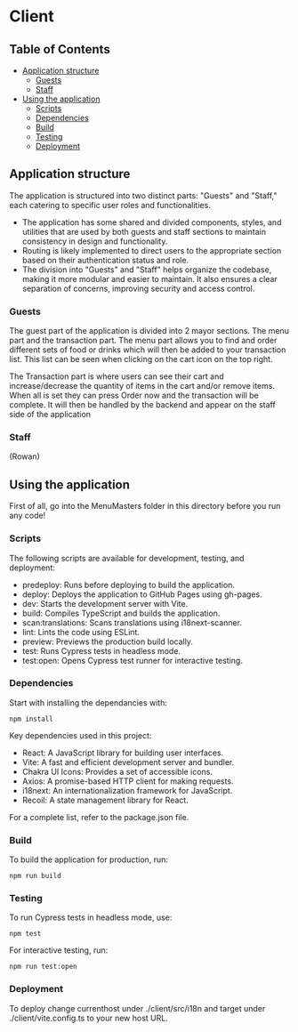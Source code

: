 # Client

## Table of Contents

- [Application structure](#application-structure)
  - [Guests](#guests)
  - [Staff](#staff)
- [Using the application](#using-the-application)
  - [Scripts](#scripts)
  - [Dependencies](#dependencies)
  - [Build](#build)
  - [Testing](#testing)
  - [Deployment](#deployment)

## Application structure

The application is structured into two distinct parts: "Guests" and "Staff," each catering to specific user roles and functionalities.

- The application has some shared and divided components, styles, and utilities that are used by both guests and staff sections to maintain consistency in design and functionality.
- Routing is likely implemented to direct users to the appropriate section based on their authentication status and role.
- The division into "Guests" and "Staff" helps organize the codebase, making it more modular and easier to maintain. It also ensures a clear separation of concerns, improving security and access control.

### Guests

The guest part of the application is divided into 2 mayor sections. The menu part and the transaction part. The menu part allows you to find and order different sets of food or drinks which will then be added to your transaction list. This list can be seen when clicking on the cart icon on the top right.

The Transaction part is where users can see their cart and increase/decrease the quantity of items in the cart and/or remove items. When all is set they can press Order now and the transaction will be complete. It will then be handled by the backend and appear on the staff side of the application

### Staff

(Rowan)

## Using the application

First of all, go into the MenuMasters folder in this directory before you run any code!

### Scripts

The following scripts are available for development, testing, and deployment:

- predeploy: Runs before deploying to build the application.
- deploy: Deploys the application to GitHub Pages using gh-pages.
- dev: Starts the development server with Vite.
- build: Compiles TypeScript and builds the application.
- scan:translations: Scans translations using i18next-scanner.
- lint: Lints the code using ESLint.
- preview: Previews the production build locally.
- test: Runs Cypress tests in headless mode.
- test:open: Opens Cypress test runner for interactive testing.

### Dependencies

Start with installing the dependancies with:

```
npm install
```

Key dependencies used in this project:

- React: A JavaScript library for building user interfaces.
- Vite: A fast and efficient development server and bundler.
- Chakra UI Icons: Provides a set of accessible icons.
- Axios: A promise-based HTTP client for making requests.
- i18next: An internationalization framework for JavaScript.
- Recoil: A state management library for React.

For a complete list, refer to the package.json file.

### Build

To build the application for production, run:

```
npm run build
```

### Testing

To run Cypress tests in headless mode, use:

```
npm test
```

For interactive testing, run:

```
npm run test:open
```

### Deployment

To deploy change currenthost under ./client/src/i18n and target under ./client/vite.config.ts to your new host URL.
